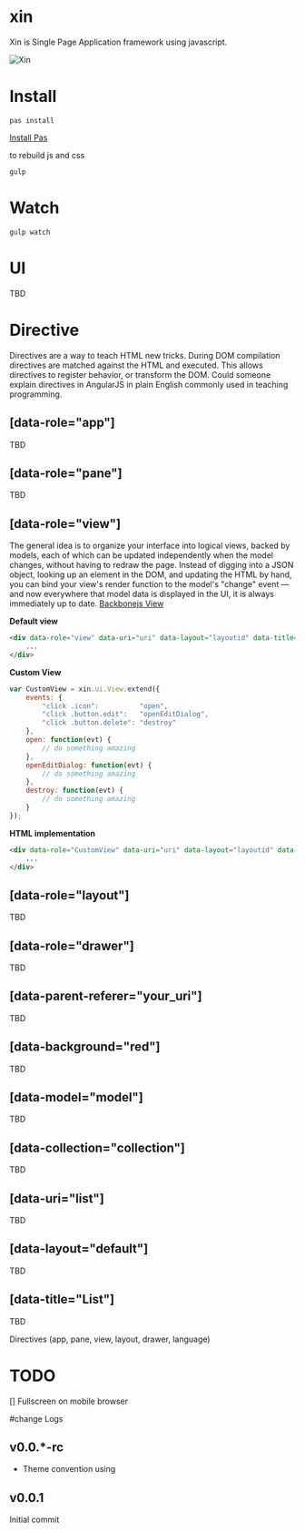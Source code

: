 xin
===

Xin is Single Page Application framework using javascript.

![Xin](http://xinix.co.id/storage/uploads/xin.png "SPA Framework")

# Install

```
pas install
```
[Install Pas](https://github.com/reekoheek/pas "pas - another package management and automation")

to rebuild js and css
```
gulp
```

# Watch

```
gulp watch
```

# UI

TBD

# Directive
Directives are a way to teach HTML new tricks. During DOM compilation directives are matched against the HTML and executed. This allows directives to register behavior, or transform the DOM. Could someone explain directives in AngularJS in plain English commonly used in teaching programming.

## [data-role="app"]
TBD
## [data-role="pane"]
TBD
## [data-role="view"]
The general idea is to organize your interface into logical views, backed by models, each of which can be updated independently when the model changes, without having to redraw the page. Instead of digging into a JSON object, looking up an element in the DOM, and updating the HTML by hand, you can bind your view's render function to the model's "change" event — and now everywhere that model data is displayed in the UI, it is always immediately up to date.
[Backbonejs View](http://backbonejs.org/#View "Read more backbone view concept")

__Default view__
```html
<div data-role="view" data-uri="uri" data-layout="layoutid" data-title="Title">
    ...
</div>
```

__Custom View__
```javascript
var CustomView = xin.ui.View.extend({
    events: {
        "click .icon":          "open",
        "click .button.edit":   "openEditDialog",
        "click .button.delete": "destroy"
    },
    open: function(evt) {
        // do something amazing
    },
    openEditDialog: function(evt) {
        // do something amazing
    },
    destroy: function(evt) {
        // do something amazing
    }
});
```

__HTML implementation__
```html
<div data-role="CustomView" data-uri="uri" data-layout="layoutid" data-title="Title">
    ...
</div>
```

## [data-role="layout"]
TBD
## [data-role="drawer"]
TBD
## [data-parent-referer="your_uri"]
TBD
## [data-background="red"]
TBD
## [data-model="model"]
TBD
## [data-collection="collection"]
TBD
## [data-uri="list"]
TBD
## [data-layout="default"]
TBD
## [data-title="List"]
TBD


Directives (app, pane, view, layout, drawer, language)

# TODO

[] Fullscreen on mobile browser

#change Logs

## v0.0.*-rc
*	Theme convention using

## v0.0.1
Initial commit
